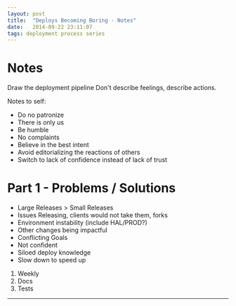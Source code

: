 ```yaml
---
layout: post
title:  "Deploys Becoming Boring - Notes"
date:   2014-09-22 23:11:07
tags: deployment process series
---
```


Notes
=======================================

Draw the deployment pipeline
Don't describe feelings, describe actions.

Notes to self:

* Do no patronize
* There is only us
* Be humble
* No complaints
* Believe in the best intent
* Avoid editorializing the reactions of others
* Switch to lack of confidence instead of lack of trust

# Part 1 - Problems / Solutions

* Large Releases > Small Releases
* Issues Releasing, clients would not take them, forks
* Environment instability (include HAL/PROD?)
* Other changes being impactful
* Conflicting Goals
* Not confident
* Siloed deploy knowledge
* Slow down to speed up

1. Weekly
2. Docs
3. Tests

----------------------------------------
